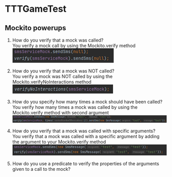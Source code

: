 # TTTGameTest

## Mockito powerups

1. How do you verify that a mock was called?\
You verify a mock call by using the Mockito.verify method\
![Code example](https://github.com/MadsMeinertAndersenCPHBusiness/TTTGameTest/blob/main/1.PNG)

2. How do you verify that a mock was NOT called?\
You verify a mock was NOT called by using the Mockito.verifyNoInteractions method\
![Code example](https://github.com/MadsMeinertAndersenCPHBusiness/TTTGameTest/blob/main/2.PNG)

3. How do you specify how many times a mock should have been called?\
You verify how many times a mock was called by using the Mockito.verify method with second argument\
![Code example](https://github.com/MadsMeinertAndersenCPHBusiness/TTTGameTest/blob/main/3.PNG)

4. How do you verify that a mock was called with specific arguments?\
You verify that a mock was called with a specific argument by adding the argument to your Mockito.verify method\
![Code example](https://github.com/MadsMeinertAndersenCPHBusiness/TTTGameTest/blob/main/4.PNG)

5. How do you use a predicate to verify the properties of the arguments
given to a call to the mock?
